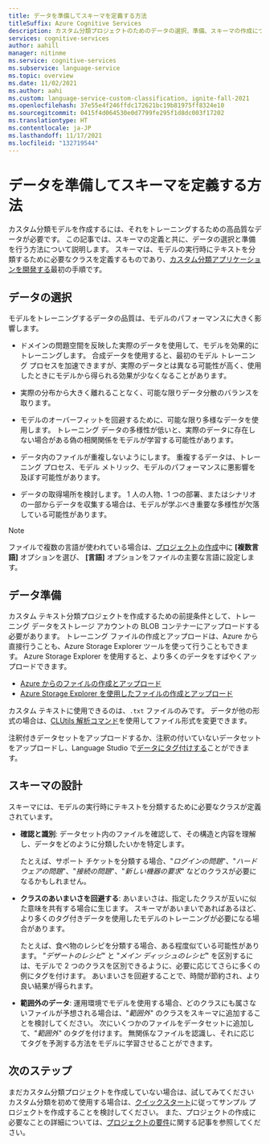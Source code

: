 ```yaml
---
title: データを準備してスキーマを定義する方法
titleSuffix: Azure Cognitive Services
description: カスタム分類プロジェクトのためのデータの選択、準備、スキーマの作成について説明します。
services: cognitive-services
author: aahill
manager: nitinme
ms.service: cognitive-services
ms.subservice: language-service
ms.topic: overview
ms.date: 11/02/2021
ms.author: aahi
ms.custom: language-service-custom-classification, ignite-fall-2021
ms.openlocfilehash: 37e55e4f246ffdc172621bc19b81975ff8324e10
ms.sourcegitcommit: 0415f4d064530e0d7799fe295f1d8dc003f17202
ms.translationtype: HT
ms.contentlocale: ja-JP
ms.lasthandoff: 11/17/2021
ms.locfileid: "132719544"
---
```

# <a name="how-to-prepare-data-and-define-a-schema"></a>データを準備してスキーマを定義する方法

カスタム分類モデルを作成するには、それをトレーニングするための高品質なデータが必要です。 この記事では、スキーマの定義と共に、データの選択と準備を行う方法について説明します。 スキーマは、モデルの実行時にテキストを分類するために必要なクラスを定義するものであり、[カスタム分類アプリケーションを開発する](../overview.md#project-development-lifecycle)最初の手順です。


## <a name="data-selection"></a>データの選択

モデルをトレーニングするデータの品質は、モデルのパフォーマンスに大きく影響します。

* ドメインの問題空間を反映した実際のデータを使用して、モデルを効果的にトレーニングします。 合成データを使用すると、最初のモデル トレーニング プロセスを加速できますが、実際のデータとは異なる可能性が高く、使用したときにモデルから得られる効果が少なくなることがあります。

* 実際の分布から大きく離れることなく、可能な限りデータ分散のバランスを取ります。

* モデルのオーバーフィットを回避するために、可能な限り多様なデータを使用します。 トレーニング データの多様性が低いと、実際のデータに存在しない場合がある偽の相関関係をモデルが学習する可能性があります。 
 
* データ内のファイルが重複しないようにします。 重複するデータは、トレーニング プロセス、モデル メトリック、モデルのパフォーマンスに悪影響を及ぼす可能性があります。 

* データの取得場所を検討します。 1 人の人物、1 つの部署、またはシナリオの一部からデータを収集する場合は、モデルが学ぶべき重要な多様性が欠落している可能性があります。 

> [!NOTE]
> ファイルで複数の言語が使われている場合は、[プロジェクトの作成](../quickstart.md)中に **[複数言語]** オプションを選び、 **[言語]** オプションをファイルの主要な言語に設定します。

## <a name="data-preparation"></a>データ準備

カスタム テキスト分類プロジェクトを作成するための前提条件として、トレーニング データをストレージ アカウントの BLOB コンテナーにアップロードする必要があります。 トレーニング ファイルの作成とアップロードは、Azure から直接行うことも、Azure Storage Explorer ツールを使って行うこともできます。 Azure Storage Explorer を使用すると、より多くのデータをすばやくアップロードできます。  

* [Azure からのファイルの作成とアップロード](../../../../storage/blobs/storage-quickstart-blobs-portal.md#create-a-container)
* [Azure Storage Explorer を使用したファイルの作成とアップロード](../../../../vs-azure-tools-storage-explorer-blobs.md)

カスタム テキストに使用できるのは、`.txt` ファイルのみです。 データが他の形式の場合は、[CLUtils 解析コマンド](https://github.com/microsoft/CognitiveServicesLanguageUtilities/blob/main/CustomTextAnalytics.CLUtils/Solution/CogSLanguageUtilities.ViewLayer.CliCommands/Commands/ParseCommand/README.md)を使用してファイル形式を変更できます。

 注釈付きデータセットをアップロードするか、注釈の付いていないデータセットをアップロードし、Language Studio で[データにタグ付けする](../how-to/tag-data.md)ことができます。 
 
## <a name="schema-design"></a>スキーマの設計

スキーマには、モデルの実行時にテキストを分類するために必要なクラスが定義されています。

* **確認と識別**: データセット内のファイルを確認して、その構造と内容を理解し、データをどのように分類したいかを特定します。 

    たとえば、サポート チケットを分類する場合、"*ログインの問題*"、"*ハードウェアの問題*"、"*接続の問題*"、"*新しい機器の要求*" などのクラスが必要になるかもしれません。

* **クラスのあいまいさを回避する**: あいまいさは、指定したクラスが互いに似た意味を共有する場合に生じます。 スキーマがあいまいであればあるほど、より多くのタグ付きデータを使用したモデルのトレーニングが必要になる場合があります。  

    たとえば、食べ物のレシピを分類する場合、ある程度似ている可能性があります。 "*デザートのレシピ*" と "*メイン ディッシュのレシピ*" を区別するには、モデルで 2 つのクラスを区別できるように、必要に応じてさらに多くの例にタグを付けます。 あいまいさを回避することで、時間が節約され、より良い結果が得られます。 

* **範囲外のデータ**: 運用環境でモデルを使用する場合、どのクラスにも属さないファイルが予想される場合は、"*範囲外*" のクラスをスキーマに追加することを検討してください。 次にいくつかのファイルをデータセットに追加して、"*範囲外*" のタグを付けます。 無関係なファイルを認識し、それに応じてタグを予測する方法をモデルに学習させることができます。

## <a name="next-steps"></a>次のステップ

まだカスタム分類プロジェクトを作成していない場合は、試してみてください カスタム分類を初めて使用する場合は、[クイックスタート](../quickstart.md)に従ってサンプル プロジェクトを作成することを検討してください。 また、プロジェクトの作成に必要なことの詳細については、[プロジェクトの要件](../how-to/create-project.md)に関する記事を参照してください。